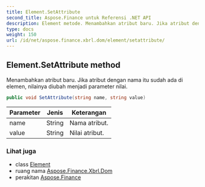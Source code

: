 ```yaml
---
title: Element.SetAttribute
second_title: Aspose.Finance untuk Referensi .NET API
description: Element metode. Menambahkan atribut baru. Jika atribut dengan nama itu sudah ada di elemen nilainya diubah menjadi parameter nilai.
type: docs
weight: 150
url: /id/net/aspose.finance.xbrl.dom/element/setattribute/
---
```

## Element.SetAttribute method

Menambahkan atribut baru. Jika atribut dengan nama itu sudah ada di elemen, nilainya diubah menjadi parameter nilai.

```csharp
public void SetAttribute(string name, string value)
```

| Parameter | Jenis | Keterangan |
| --- | --- | --- |
| name | String | Nama atribut. |
| value | String | Nilai atribut. |

### Lihat juga

* class [Element](../)
* ruang nama [Aspose.Finance.Xbrl.Dom](../../element/)
* perakitan [Aspose.Finance](../../../)


